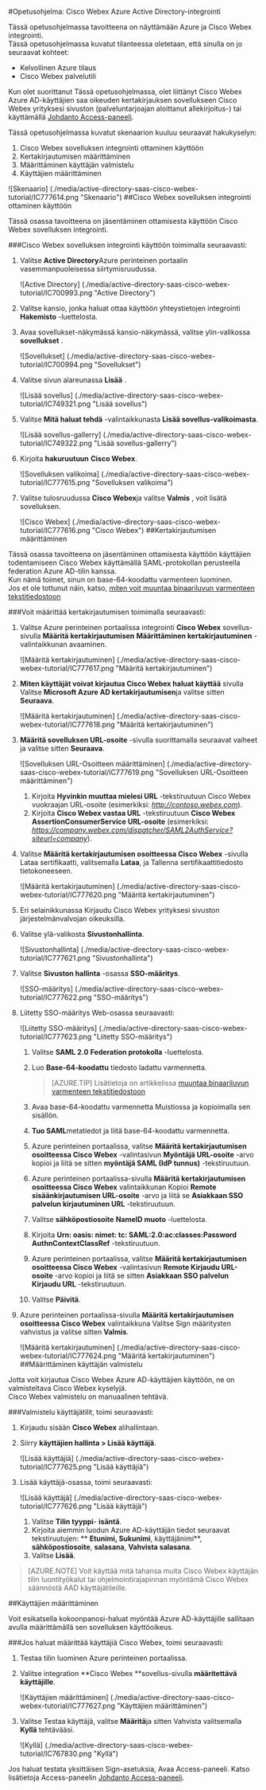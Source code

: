 <properties 
    pageTitle="Opetusohjelma: Azure Active Directory-integrointi Cisco Webex | Microsoft Azure" 
    description="Opettele käyttämään Cisco Webex Azure Active Directory-hakemistosta käyttöön kertakirjautumisen, automaattinen valmistelu ja lisää!" 
    services="active-directory" 
    authors="jeevansd"  
    documentationCenter="na" 
    manager="femila"/>
<tags 
    ms.service="active-directory" 
    ms.devlang="na" 
    ms.topic="article" 
    ms.tgt_pltfrm="na" 
    ms.workload="identity" 
    ms.date="09/29/2016" 
    ms.author="jeedes" />

#<a name="tutorial-azure-active-directory-integration-with-cisco-webex"></a>Opetusohjelma: Cisco Webex Azure Active Directory-integrointi

Tässä opetusohjelmassa tavoitteena on näyttämään Azure ja Cisco Webex integrointi.  
Tässä opetusohjelmassa kuvatut tilanteessa oletetaan, että sinulla on jo seuraavat kohteet:

-   Kelvollinen Azure tilaus
-   Cisco Webex palvelutili

Kun olet suorittanut Tässä opetusohjelmassa, olet liittänyt Cisco Webex Azure AD-käyttäjien saa oikeuden kertakirjauksen sovellukseen Cisco Webex yrityksesi sivuston (palveluntarjoajan aloittanut allekirjoitus-) tai käyttämällä [Johdanto Access-paneeli](active-directory-saas-access-panel-introduction.md).

Tässä opetusohjelmassa kuvatut skenaarion kuuluu seuraavat hakukyselyn:

1.  Cisco Webex sovelluksen integrointi ottaminen käyttöön
2.  Kertakirjautumisen määrittäminen
3.  Määrittäminen käyttäjän valmistelu
4.  Käyttäjien määrittäminen

![Skenaario] (./media/active-directory-saas-cisco-webex-tutorial/IC777614.png "Skenaario")
##<a name="enabling-the-application-integration-for-cisco-webex"></a>Cisco Webex sovelluksen integrointi ottaminen käyttöön

Tässä osassa tavoitteena on jäsentäminen ottamisesta käyttöön Cisco Webex sovelluksen integrointi.

###<a name="to-enable-the-application-integration-for-cisco-webex-perform-the-following-steps"></a>Cisco Webex sovelluksen integrointi käyttöön toimimalla seuraavasti:

1.  Valitse **Active Directory**Azure perinteinen portaalin vasemmanpuoleisessa siirtymisruudussa.

    ![Active Directory] (./media/active-directory-saas-cisco-webex-tutorial/IC700993.png "Active Directory")

2.  Valitse kansio, jonka haluat ottaa käyttöön yhteystietojen integrointi **Hakemisto** -luettelosta.

3.  Avaa sovellukset-näkymässä kansio-näkymässä, valitse ylin-valikossa **sovellukset** .

    ![Sovellukset] (./media/active-directory-saas-cisco-webex-tutorial/IC700994.png "Sovellukset")

4.  Valitse sivun alareunassa **Lisää** .

    ![Lisää sovellus] (./media/active-directory-saas-cisco-webex-tutorial/IC749321.png "Lisää sovellus")

5.  Valitse **Mitä haluat tehdä** -valintaikkunasta **Lisää sovellus-valikoimasta**.

    ![Lisää sovellus-gallerry] (./media/active-directory-saas-cisco-webex-tutorial/IC749322.png "Lisää sovellus-gallerry")

6.  Kirjoita **hakuruutuun** **Cisco Webex**.

    ![Sovelluksen valikoima] (./media/active-directory-saas-cisco-webex-tutorial/IC777615.png "Sovelluksen valikoima")

7.  Valitse tulosruudussa **Cisco Webex**ja valitse **Valmis** , voit lisätä sovelluksen.

    ![Cisco Webex] (./media/active-directory-saas-cisco-webex-tutorial/IC777616.png "Cisco Webex")
##<a name="configuring-single-sign-on"></a>Kertakirjautumisen määrittäminen

Tässä osassa tavoitteena on jäsentäminen ottamisesta käyttöön käyttäjien todentamiseen Cisco Webex käyttämällä SAML-protokollan perusteella federation Azure AD-tilin kanssa.  
Kun nämä toimet, sinun on base-64-koodattu varmenteen luominen.  
Jos et ole tottunut näin, katso, [miten voit muuntaa binaariluvun varmenteen tekstitiedostoon](http://youtu.be/PlgrzUZ-Y1o)

###<a name="to-configure-single-sign-on-perform-the-following-steps"></a>Voit määrittää kertakirjautumisen toimimalla seuraavasti:

1.  Valitse Azure perinteinen portaalissa integrointi **Cisco Webex** sovellus-sivulla **Määritä kertakirjautumisen** **Määrittäminen kertakirjautuminen** -valintaikkunan avaaminen.

    ![Määritä kertakirjautuminen] (./media/active-directory-saas-cisco-webex-tutorial/IC777617.png "Määritä kertakirjautuminen")

2.  **Miten käyttäjät voivat kirjautua Cisco Webex haluat käyttää** sivulla Valitse **Microsoft Azure AD kertakirjautumisen**ja valitse sitten **Seuraava**.

    ![Määritä kertakirjautuminen] (./media/active-directory-saas-cisco-webex-tutorial/IC777618.png "Määritä kertakirjautuminen")

3.  **Määritä sovelluksen URL-osoite** -sivulla suorittamalla seuraavat vaiheet ja valitse sitten **Seuraava**.

    ![Sovelluksen URL-Osoitteen määrittäminen] (./media/active-directory-saas-cisco-webex-tutorial/IC777619.png "Sovelluksen URL-Osoitteen määrittäminen")

    1.  Kirjoita **Hyvinkin muuttaa mielesi URL** -tekstiruutuun Cisco Webex vuokraajan URL-osoite (esimerkiksi: *http://contoso.webex.com*).
    2.  Kirjoita **Cisco Webex vastaa URL** -tekstiruutuun **Cisco Webex AssertionConsumerService URL-osoite** (esimerkiksi: *https://company.webex.com/dispatcher/SAML2AuthService?siteurl=company*).

4.  Valitse **Määritä kertakirjautumisen osoitteessa Cisco Webex** -sivulla Lataa sertifikaatti, valitsemalla **Lataa**, ja Tallenna sertifikaattitiedosto tietokoneeseen.

    ![Määritä kertakirjautuminen] (./media/active-directory-saas-cisco-webex-tutorial/IC777620.png "Määritä kertakirjautuminen")

5.  Eri selainikkunassa Kirjaudu Cisco Webex yrityksesi sivuston järjestelmänvalvojan oikeuksilla.

6.  Valitse ylä-valikosta **Sivustonhallinta**.

    ![Sivustonhallinta] (./media/active-directory-saas-cisco-webex-tutorial/IC777621.png "Sivustonhallinta")

7.  Valitse **Sivuston hallinta** -osassa **SSO-määritys**.

    ![SSO-määritys] (./media/active-directory-saas-cisco-webex-tutorial/IC777622.png "SSO-määritys")

8.  Liitetty SSO-määritys Web-osassa seuraavasti:

    ![Liitetty SSO-määritys] (./media/active-directory-saas-cisco-webex-tutorial/IC777623.png "Liitetty SSO-määritys")

    1.  Valitse **SAML 2.0** **Federation protokolla** -luettelosta.
    2.  Luo **Base-64-koodattu** tiedosto ladattu varmennetta.  

        >[AZURE.TIP] Lisätietoja on artikkelissa [muuntaa binaariluvun varmenteen tekstitiedostoon](http://youtu.be/PlgrzUZ-Y1o)

    3.  Avaa base-64-koodattu varmennetta Muistiossa ja kopioimalla sen sisällön.
    4.  **Tuo SAML**metatiedot ja liitä base-64-koodattu varmennetta.
    5.  Azure perinteinen portaalissa, valitse **Määritä kertakirjautumisen osoitteessa Cisco Webex** -valintasivun **Myöntäjä URL-osoite** -arvo kopioi ja liitä se sitten **myöntäjä SAML (IdP tunnus)** -tekstiruutuun.
    6.  Azure perinteinen portaalissa-sivulla **Määritä kertakirjautumisen osoitteessa Cisco Webex** valintaikkunan Kopioi **Remote sisäänkirjautumisen URL-osoite** -arvo ja liitä se **Asiakkaan SSO palvelun kirjautuminen URL** -tekstiruutuun.
    7.  Valitse **sähköpostiosoite** **NameID muoto** -luettelosta.
    8.  Kirjoita **Urn: oasis: nimet: tc: SAML:2.0:ac:classes:Password** **AuthnContextClassRef** -tekstiruutuun.
    9.  Azure perinteinen portaalissa, valitse **Määritä kertakirjautumisen osoitteessa Cisco Webex** -valintasivun **Remote Kirjaudu URL-osoite** -arvo kopioi ja liitä se sitten **Asiakkaan SSO palvelun Kirjaudu URL** -tekstiruutuun.
    10. Valitse **Päivitä**.

9.  Azure perinteinen portaalissa-sivulla **Määritä kertakirjautumisen osoitteessa Cisco Webex** valintaikkuna Valitse Sign määritysten vahvistus ja valitse sitten **Valmis**.

    ![Määritä kertakirjautuminen] (./media/active-directory-saas-cisco-webex-tutorial/IC777624.png "Määritä kertakirjautuminen")
##<a name="configuring-user-provisioning"></a>Määrittäminen käyttäjän valmistelu

Jotta voit kirjautua Cisco Webex Azure AD-käyttäjien käyttöön, ne on valmisteltava Cisco Webex kyselyjä.  
Cisco Webex valmistelu on manuaalinen tehtävä.

###<a name="to-provision-a-user-accounts-perform-the-following-steps"></a>Valmistelu käyttäjätilit, toimi seuraavasti:

1.  Kirjaudu sisään **Cisco Webex** alihallintaan.

2.  Siirry **käyttäjien hallinta \> Lisää käyttäjä**.

    ![Lisää käyttäjiä] (./media/active-directory-saas-cisco-webex-tutorial/IC777625.png "Lisää käyttäjiä")

3.  Lisää käyttäjä-osassa, toimi seuraavasti:

    ![Lisää käyttäjä] (./media/active-directory-saas-cisco-webex-tutorial/IC777626.png "Lisää käyttäjä")

    1.  Valitse **Tilin tyyppi**- **isäntä**.
    2.  Kirjoita aiemmin luodun Azure AD-käyttäjän tiedot seuraavat tekstiruutujen: ** **Etunimi, Sukunimi**, käyttäjänimi**, **sähköpostiosoite**, **salasana**, **Vahvista salasana**.
    3.  Valitse **Lisää**.

>[AZURE.NOTE] Voit käyttää mitä tahansa muita Cisco Webex käyttäjän tilin luontityökalut tai ohjelmointirajapinnan myöntämä Cisco Webex säännöstä AAD käyttäjätileille.

##<a name="assigning-users"></a>Käyttäjien määrittäminen

Voit esikatsella kokoonpanosi-haluat myöntää Azure AD-käyttäjille sallitaan avulla määrittämällä sen sovelluksen käyttöoikeus.

###<a name="to-assign-users-to-cisco-webex-perform-the-following-steps"></a>Jos haluat määrittää käyttäjiä Cisco Webex, toimi seuraavasti:

1.  Testaa tilin luominen Azure perinteinen portaalissa.

2.  Valitse integration **Cisco Webex **sovellus-sivulla **määritettävä käyttäjille**.

    ![Käyttäjien määrittäminen] (./media/active-directory-saas-cisco-webex-tutorial/IC777627.png "Käyttäjien määrittäminen")

3.  Valitse Testaa käyttäjä, valitse **Määritä**ja sitten Vahvista valitsemalla **Kyllä** tehtävääsi.

    ![Kyllä] (./media/active-directory-saas-cisco-webex-tutorial/IC767830.png "Kyllä")

Jos haluat testata yksittäisen Sign-asetuksia, Avaa Access-paneeli. Katso lisätietoja Access-paneelin [Johdanto Access-paneeli](active-directory-saas-access-panel-introduction.md).
